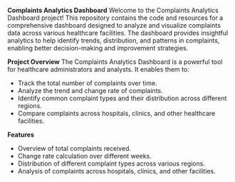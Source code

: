 **Complaints Analytics Dashboard** Welcome to the Complaints Analytics Dashboard project! This repository contains the code and resources for a comprehensive dashboard designed to analyze and visualize complaints data across various healthcare facilities. The dashboard provides insightful analytics to help identify trends, distribution, and patterns in complaints, enabling better decision-making and improvement strategies.

**Project Overview**
The Complaints Analytics Dashboard is a powerful tool for healthcare administrators and analysts. It enables them to:

- Track the total number of complaints over time.
- Analyze the trend and change rate of complaints.
- Identify common complaint types and their distribution across different regions.
- Compare complaints across hospitals, clinics, and other healthcare facilities.

**Features**

- Overview of total complaints received.
- Change rate calculation over different weeks.
- Distribution of different complaint types across various regions.
- Analysis of complaints across hospitals, clinics, and other facilities.
